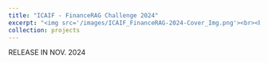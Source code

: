 ```yaml
---
title: "ICAIF - FinanceRAG Challenge 2024"
excerpt: "<img src='/images/ICAIF_FinanceRAG-2024-Cover_Img.png'><br><br/><br>Developing Retrieval-Augmented Generation (RAG) systems to accurately retrieve and analyze textual and tabular data from financial documents, aiming to improve decision-making tools in the finance industry.<br/>"
collection: projects
---
```


RELEASE IN NOV. 2024

